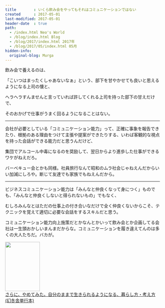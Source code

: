 ```yaml
---
title        : いくら飲み会をやってもそれはコミュニケーションではない
created      : 2017-05-01
last-modified: 2017-05-01
header-date  : true
path:
  - /index.html Neo's World
  - /blog/index.html Blog
  - /blog/2017/index.html 2017年
  - /blog/2017/05/index.html 05月
hidden-info:
  original-blog: Murga
---
```


飲み会で養えるのは、

「こいつはまったくしゃあないなぁ」という、部下を甘やかせても良いと思えるようになる上司の懐と、

ヘラヘラすんませんと言っていれば許してくれる上司を持った部下の甘えだけで、

そのおかげで仕事がうまく回るようになることはない。

---

会社が必要としている「コミュニケーション能力」って、正確に事象を報告できたり、根拠のある理由をつけて主張や提案ができたりする、いわば客観的な視点を持った会話ができる能力だと思うんだけど、

集団でアルコール中毒になるのを奨励して、翌日からより進歩した仕事ができるワケがねえだろ。

バーベキュー会とかも同様。社員旅行なんて昭和のムラ社会じゃねえんだからいい加減にしろや。断じて友達でも家族でもねえんだから。

---

ビジネスコミュニケーション能力は「みんなと仲良くなって身につく」ものでも、「みんなと仲良くしないと得られないもの」でもなく、

むしろみんなとはただの仕事上の付き合いなだけで全く仲良くないからこそ、テクニックを覚えて適切に必要な会話をするスキルだと思う。

コミュニケーション能力向上施策だとかなんとかいって飲み会とか企画してる会社は一生頭おかしいまんまだからな。コミュニケーションを履き違えてんのは多くの大人たちだ。バカが。

<div class="ad-amazon">
  <div class="ad-amazon-image">
    <a href="https://www.amazon.co.jp/dp/B088FNG5B8?tag=neos21-22&amp;linkCode=osi&amp;th=1&amp;psc=1">
      <img src="https://m.media-amazon.com/images/I/51w2VTp2N6L._SL160_.jpg" width="113" height="160">
    </a>
  </div>
  <div class="ad-amazon-info">
    <div class="ad-amazon-title">
      <a href="https://www.amazon.co.jp/dp/B088FNG5B8?tag=neos21-22&amp;linkCode=osi&amp;th=1&amp;psc=1">さらに、やめてみた。自分のままで生きられるようになる、暮らし方・考え方 (幻冬舎単行本)</a>
    </div>
  </div>
</div>

